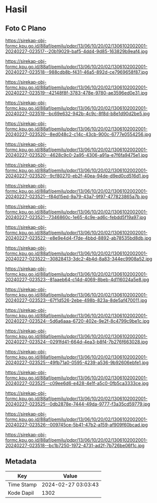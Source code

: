 # Hasil

## Foto C Plano

https://sirekap-obj-formc.kpu.go.id/88af/pemilu/pdpr/13/06/10/20/02/1306102002001-20240227-023517--20b19029-baf5-4dd4-9d85-163829b9eaf4.jpg

https://sirekap-obj-formc.kpu.go.id/88af/pemilu/pdpr/13/06/10/20/02/1306102002001-20240227-023518--988cdb8b-f431-46a5-892d-ce7969658f87.jpg

https://sirekap-obj-formc.kpu.go.id/88af/pemilu/pdpr/13/06/10/20/02/1306102002001-20240227-023519--42148f8f-3783-478e-9780-ae3596ed0e31.jpg

https://sirekap-obj-formc.kpu.go.id/88af/pemilu/pdpr/13/06/10/20/02/1306102002001-20240227-023519--bc69e632-942b-4c9c-8f8d-b8e1d90d2be5.jpg

https://sirekap-obj-formc.kpu.go.id/88af/pemilu/pdpr/13/06/10/20/02/1306102002001-20240227-023520--8ed048c2-c14c-43cb-900c-6777e0554256.jpg

https://sirekap-obj-formc.kpu.go.id/88af/pemilu/pdpr/13/06/10/20/02/1306102002001-20240227-023520--4628c9c0-2a95-4306-a91a-e7f6fa9475e1.jpg

https://sirekap-obj-formc.kpu.go.id/88af/pemilu/pdpr/13/06/10/20/02/1306102002001-20240227-023520--9cf80270-eb2f-40ea-94de-d9ed0cd516d1.jpg

https://sirekap-obj-formc.kpu.go.id/88af/pemilu/pdpr/13/06/10/20/02/1306102002001-20240227-023521--f84d15ed-9a79-43a7-9f97-477823865a7b.jpg

https://sirekap-obj-formc.kpu.go.id/88af/pemilu/pdpr/13/06/10/20/02/1306102002001-20240227-023521--7346860c-1e65-4c9e-ad6c-febdd5f19a97.jpg

https://sirekap-obj-formc.kpu.go.id/88af/pemilu/pdpr/13/06/10/20/02/1306102002001-20240227-023522--e8e9e4d4-f7de-4bbd-8892-ab78535bd8db.jpg

https://sirekap-obj-formc.kpu.go.id/88af/pemilu/pdpr/13/06/10/20/02/1306102002001-20240227-023522--30828413-3dc2-4b4d-8a83-344ec9908a52.jpg

https://sirekap-obj-formc.kpu.go.id/88af/pemilu/pdpr/13/06/10/20/02/1306102002001-20240227-023523--81aaeb64-c14d-4069-8beb-4d116024a5e8.jpg

https://sirekap-obj-formc.kpu.go.id/88af/pemilu/pdpr/13/06/10/20/02/1306102002001-20240227-023523--67f1d526-2ebe-498b-823a-8de5af470011.jpg

https://sirekap-obj-formc.kpu.go.id/88af/pemilu/pdpr/13/06/10/20/02/1306102002001-20240227-023524--5d6a6aaa-6720-402e-9e2f-8c4799c9be1c.jpg

https://sirekap-obj-formc.kpu.go.id/88af/pemilu/pdpr/13/06/10/20/02/1306102002001-20240227-023524--0291fd41-664d-4ea3-b8f4-7b276f663028.jpg

https://sirekap-obj-formc.kpu.go.id/88af/pemilu/pdpr/13/06/10/20/02/1306102002001-20240227-023525--49fb71a0-0595-4239-a536-9b92606ebfe1.jpg

https://sirekap-obj-formc.kpu.go.id/88af/pemilu/pdpr/13/06/10/20/02/1306102002001-20240227-023525--c09ee6d6-e428-4e1f-a5c0-0fb5ca3333ce.jpg

https://sirekap-obj-formc.kpu.go.id/88af/pemilu/pdpr/13/06/10/20/02/1306102002001-20240227-023525--0db2878e-7444-49da-9777-f3a35cd59779.jpg

https://sirekap-obj-formc.kpu.go.id/88af/pemilu/pdpr/13/06/10/20/02/1306102002001-20240227-023526--009745ce-5b41-47b2-a159-af909f60bcad.jpg

https://sirekap-obj-formc.kpu.go.id/88af/pemilu/pdpr/13/06/10/20/02/1306102002001-20240227-023518--bc1b7250-1972-4731-ad2f-7b726be06f1c.jpg


## Metadata

| Key        | Value               |
| ---------- | ------------------- |
| Time Stamp | 2024-02-27 03:03:43 |
| Kode Dapil | 1302                |



